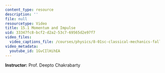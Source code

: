 ```yaml
---
content_type: resource
description: ''
file: null
resourcetype: Video
title: 15.1 Momentum and Impulse
uid: 33347fc8-bcf2-d2a2-53c7-69565d2e97f7
video_files:
  video_captions_file: /courses/physics/8-01sc-classical-mechanics-fall-2016/week-5-momentum-and-impulse/15.1-momentum-and-impulse/15.1-momentum-and-impulse/1GvCIlHihEA.vtt
video_metadata:
  youtube_id: 1GvCIlHihEA
---
```


**Instructor:** Prof. Deepto Chakrabarty